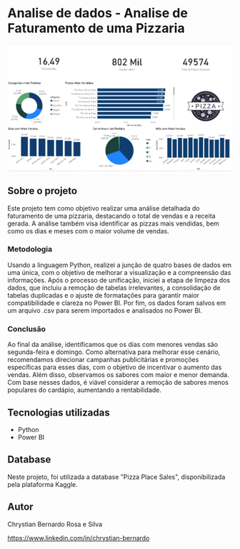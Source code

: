 # Analise de dados - Analise de Faturamento de uma Pizzaria 

![Pizza](https://github.com/ChrystianRosa/pizzaria-faturamento/blob/main/projeto.png)

## Sobre o projeto
Este projeto tem como objetivo realizar uma análise detalhada do faturamento de uma pizzaria, destacando o total de vendas e a receita gerada. A análise também visa identificar as pizzas mais vendidas, bem como os dias e meses com o maior volume de vendas.

### Metodologia
Usando a linguagem Python, realizei a junção de quatro bases de dados em uma única, com o objetivo de melhorar a visualização e a compreensão das informações. Após o processo de unificação, iniciei a etapa de 
limpeza dos dados, que incluiu a remoção de tabelas irrelevantes, a consolidação de tabelas duplicadas e o ajuste de formatações para garantir maior compatibilidade e clareza no Power BI. Por fim, os dados foram 
salvos em um arquivo .csv para serem importados e analisados no Power BI.

### Conclusão
Ao final da análise, identificamos que os dias com menores vendas são segunda-feira e domingo. Como alternativa para melhorar esse cenário, recomendamos direcionar campanhas publicitárias e promoções específicas 
para esses dias, com o objetivo de incentivar o aumento das vendas. Além disso, observamos os sabores com maior e menor demanda. Com base nesses dados, é viável considerar a remoção de sabores menos populares do 
cardápio, aumentando a rentabilidade.

## Tecnologias utilizadas
- Python
- Power BI

## Database
Neste projeto, foi utilizada a database "Pizza Place Sales", disponibilizada pela plataforma Kaggle.


## Autor

Chrystian Bernardo Rosa e Silva

https://www.linkedin.com/in/chrystian-bernardo
